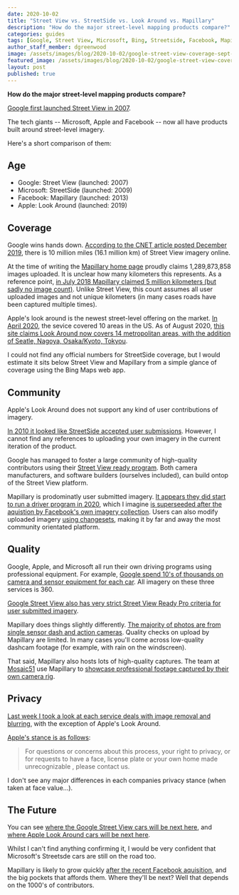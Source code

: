 ```yaml
---
date: 2020-10-02
title: "Street View vs. StreetSide vs. Look Around vs. Mapillary"
description: "How do the major street-level mapping products compare?"
categories: guides
tags: [Google, Street View, Microsoft, Bing, Streetside, Facebook, Mapillary, Apple, Look Around]
author_staff_member: dgreenwood
image: /assets/images/blog/2020-10-02/google-street-view-coverage-sept-2020-meta.jpg
featured_image: /assets/images/blog/2020-10-02/google-street-view-coverage-sept-2020-sm.jpg
layout: post
published: true
---
```


**How do the major street-level mapping products compare?**

[Google first launched Street View in 2007](/blog/2019/history-of-google-street-view-cameras). 

The tech giants -- Microsoft, Apple and Facebook -- now all have products built around street-level imagery.

Here's a short comparison of them:

## Age

* Google: Street View (launched: 2007)
* Microsoft: StreetSide (launched: 2009)
* Facebook: Mapillary (launched: 2013)
* Apple: Look Around (launched: 2019)

## Coverage

Google wins hands down. [According to the CNET article posted December 2019](https://www.cnet.com/news/google-maps-has-now-photographed-10-million-miles-in-street-view/), there is 10 million miles (16.1 million km) of Street View imagery online.

At the time of writing the [Mapillary home page](https://www.mapillary.com/) proudly claims 1,289,873,858 images uploaded. It is unclear how many kilometers this represents. As a reference point, [in July 2018 Mapillary claimed 5 million kilometers (but sadly no image count)](https://blog.mapillary.com/update/2018/07/31/five-million-km-mapillary-coverage.html). Unlike Street View, this count assumes all user uploaded images and not unique kilometers (in many cases roads have been captured multiple times).

Apple's look around is the newest street-level offering on the market. [In April 2020](https://9to5mac.com/2020/04/21/apple-maps-look-around-cities), the sevice covered 10 areas in the US. As of August 2020, [this site claims Look Around now covers 14 metropolitan areas, with the addition of Seatle, Nagoya, Osaka/Kyoto, Tokyou](https://www.justinobeirne.com/look-around-coverage-areas).

I could not find any official numbers for StreetSide coverage, but I would estimate it sits below Street View and Mapillary from a simple glance of coverage using the Bing Maps web app.

## Community

Apple's Look Around does not support any kind of user contributions of imagery.

[In 2010 it looked like StreetSide accepted user submissions](https://blogs.bing.com/maps/2010/02/11/new-bing-maps-application-streetside-photos). However, I cannot find any references to uploading your own imagery in the current iteration of the product.

Google has managed to foster a large community of high-quality contributors using their [Street View ready program](https://www.google.com/streetview/contacts-tools/products/). Both camera manufacturers, and software builders (ourselves included), can build ontop of the Street View platform. 

Mapillary is prodominatly user submitted imagery. [It appears they did start to run a driver program in 2020](https://forum.mapillary.com/t/mapillary-drivers-program/2649), which I imagine [is superseeded after the aquistion by Facebook's own imagery collection](https://medium.com/@joemorrison/why-on-earth-did-facebook-just-acquire-mapillary-9838405272f8). Users can also modify uploaded imagery [using changesets](https://help.mapillary.com/hc/en-us/articles/115001638129-Editing-sequences), making it by far and away the most community orientated platform. 

## Quality

Google, Apple, and Microsoft all run their own driving programs using professional equipment. For example, [Google spend 10's of thousands on camera and sensor equipment for each car](/blog/2020/google-street-view-cameras-more-than-meets-the-eye). All imagery on these three services is 360.

[Google Street View also has very strict Street View Ready Pro criteria for user submitted imagery](https://developers.google.com/streetview/ready/specs-prograde).

Mapillary does things slightly differently. [The majority of photos are from single sensor dash and action cameras](https://campfire.trekview.org/t/an-interesting-analysis-of-images-submitted-to-mapillary-by-camera-type/322). Quality checks on upload by Mapillary are limited. In many cases you'll come across low-quality dashcam footage (for example, with rain on the windscreen).

That said, Mapillary also hosts lots of high-quality captures. The team at [Mosaic51](https://www.mosaic51.com/) use Mapillary to [showcase professional footage captured by their own camera rig](https://www.mapillary.com/app/org/mosaic51).

## Privacy 

[Last week I took a look at each service deals with image removal and blurring](/blog/2020/how-to-blur-street-level-images), with the exception of Apple's Look Around.

[Apple's stance is as follows](https://maps.apple.com/imagecollection/):

> For questions or concerns about this process, your right to privacy, or for requests to have a face, license plate or your own home made unrecognizable , please contact us.

I don't see any major differences in each companies privacy stance (when taken at face value...).

## The Future

You can see [where the Google Street View cars will be next here](https://www.google.com/streetview/), and [where Apple Look Around cars will be next here](https://maps.apple.com/imagecollection/).

Whilst I can't find anything confirming it, I would be very confident that Microsoft's Streetsde cars are still on the road too.

Mapillary is likely to grow quickly [after the recent Facebook aquisition](https://blog.mapillary.com/news/2020/06/18/Mapillary-joins-Facebook.html), and the big pockets that affords them. Where they'll be next? Well that depends on the 1000's of contributors.
